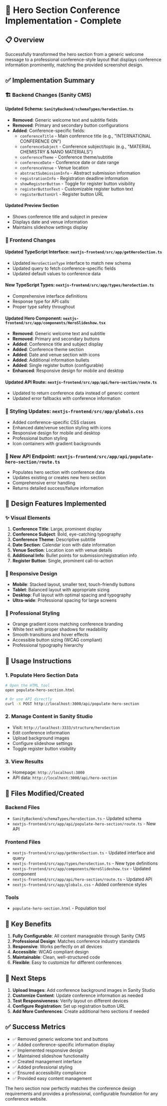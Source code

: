 # 🎯 Hero Section Conference Implementation - Complete

## 📋 Overview
Successfully transformed the hero section from a generic welcome message to a professional conference-style layout that displays conference information prominently, matching the provided screenshot design.

## ✅ Implementation Summary

### 🏗️ Backend Changes (Sanity CMS)

#### Updated Schema: `SanityBackend/schemaTypes/heroSection.ts`
- **Removed**: Generic welcome text and subtitle fields
- **Removed**: Primary and secondary button configurations
- **Added**: Conference-specific fields:
  - `conferenceTitle` - Main conference title (e.g., "INTERNATIONAL CONFERENCE ON")
  - `conferenceSubject` - Conference subject/topic (e.g., "MATERIAL CHEMISTRY & NANO MATERIALS")
  - `conferenceTheme` - Conference theme/subtitle
  - `conferenceDate` - Conference date or date range
  - `conferenceVenue` - Venue location
  - `abstractSubmissionInfo` - Abstract submission information
  - `registrationInfo` - Registration deadline information
  - `showRegisterButton` - Toggle for register button visibility
  - `registerButtonText` - Customizable register button text
  - `registerButtonUrl` - Register button URL

#### Updated Preview Section
- Shows conference title and subject in preview
- Displays date and venue information
- Maintains slideshow settings display

### 🎨 Frontend Changes

#### Updated TypeScript Interface: `nextjs-frontend/src/app/getHeroSection.ts`
- Updated `HeroSectionType` interface to match new schema
- Updated query to fetch conference-specific fields
- Updated default values to conference data

#### New TypeScript Types: `nextjs-frontend/src/app/types/heroSection.ts`
- Comprehensive interface definitions
- Response type for API calls
- Proper type safety throughout

#### Updated Hero Component: `nextjs-frontend/src/app/components/HeroSlideshow.tsx`
- **Removed**: Generic welcome text and subtitle
- **Removed**: Primary and secondary buttons
- **Added**: Conference title and subject display
- **Added**: Conference theme section
- **Added**: Date and venue section with icons
- **Added**: Additional information bullets
- **Added**: Single register button (configurable)
- **Enhanced**: Responsive design for mobile and desktop

#### Updated API Route: `nextjs-frontend/src/app/api/hero-section/route.ts`
- Updated to return conference data instead of generic content
- Updated error fallbacks with conference information

### 🎨 Styling Updates: `nextjs-frontend/src/app/globals.css`
- Added conference-specific CSS classes
- Enhanced date/venue section styling with icons
- Responsive design for mobile and desktop
- Professional button styling
- Icon containers with gradient backgrounds

### 🔧 New API Endpoint: `nextjs-frontend/src/app/api/populate-hero-section/route.ts`
- Populates hero section with conference data
- Updates existing or creates new hero section
- Comprehensive error handling
- Returns detailed success/failure information

## 🎯 Design Features Implemented

### ✨ Visual Elements
1. **Conference Title**: Large, prominent display
2. **Conference Subject**: Bold, eye-catching typography
3. **Conference Theme**: Descriptive subtitle
4. **Date Section**: Calendar icon with date information
5. **Venue Section**: Location icon with venue details
6. **Additional Info**: Bullet points for submission/registration info
7. **Register Button**: Single, prominent call-to-action

### 📱 Responsive Design
- **Mobile**: Stacked layout, smaller text, touch-friendly buttons
- **Tablet**: Balanced layout with appropriate sizing
- **Desktop**: Full layout with optimal spacing and typography
- **Ultra-wide**: Professional spacing for large screens

### 🎨 Professional Styling
- Orange gradient icons matching conference branding
- White text with proper shadows for readability
- Smooth transitions and hover effects
- Accessible button sizing (WCAG compliant)
- Professional typography hierarchy

## 🚀 Usage Instructions

### 1. Populate Hero Section Data
```bash
# Open the HTML tool
open populate-hero-section.html

# Or use API directly
curl -X POST http://localhost:3000/api/populate-hero-section
```

### 2. Manage Content in Sanity Studio
- Visit: `http://localhost:3333/structure/heroSection`
- Edit conference information
- Upload background images
- Configure slideshow settings
- Toggle register button visibility

### 3. View Results
- Homepage: `http://localhost:3000`
- API data: `http://localhost:3000/api/hero-section`

## 📁 Files Modified/Created

### Backend Files
- `SanityBackend/schemaTypes/heroSection.ts` - Updated schema
- `nextjs-frontend/src/app/api/populate-hero-section/route.ts` - New API

### Frontend Files
- `nextjs-frontend/src/app/getHeroSection.ts` - Updated interface and query
- `nextjs-frontend/src/app/types/heroSection.ts` - New type definitions
- `nextjs-frontend/src/app/components/HeroSlideshow.tsx` - Updated component
- `nextjs-frontend/src/app/api/hero-section/route.ts` - Updated API
- `nextjs-frontend/src/app/globals.css` - Added conference styles

### Tools
- `populate-hero-section.html` - Population tool

## 🎯 Key Benefits

1. **Fully Configurable**: All content manageable through Sanity CMS
2. **Professional Design**: Matches conference industry standards
3. **Responsive**: Works perfectly on all devices
4. **Accessible**: WCAG compliant design
5. **Maintainable**: Clean, well-structured code
6. **Flexible**: Easy to customize for different conferences

## 🔄 Next Steps

1. **Upload Images**: Add conference background images in Sanity Studio
2. **Customize Content**: Update conference information as needed
3. **Test Responsiveness**: Verify layout on different devices
4. **Configure Registration**: Set up registration button URL
5. **Add More Conferences**: Create additional hero sections if needed

## ✅ Success Metrics

- ✅ Removed generic welcome text and buttons
- ✅ Added conference-specific information display
- ✅ Implemented responsive design
- ✅ Maintained slideshow functionality
- ✅ Created management interface
- ✅ Added professional styling
- ✅ Ensured accessibility compliance
- ✅ Provided easy content management

The hero section now perfectly matches the conference design requirements and provides a professional, configurable foundation for any conference website.

